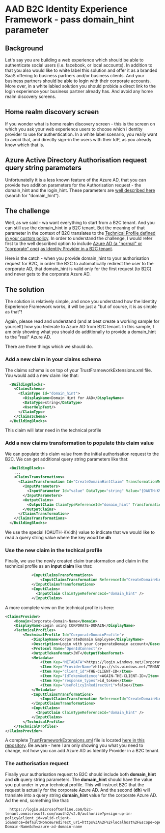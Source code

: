 # AAD B2C Identity Experience Framework - pass domain_hint parameter
## Background
Let's say you are building a web experience which should be able to authenticate social users (i.e. facebook, or local accounts).
In addition to that you also would like to white label this solution and offer it as a branded SaaS offering to business partners 
and/or business clients. 
And your business partners should be able to login with their corporate accounts. More over, in a white labled solution you 
should probide a direct link to the login experience your business partner already has. And avoid any home realm discovery screens.

## Home realm discovery screen
If you wonder what is home realm discovery screen - this is the screen on which you ask your web experience users to choose which i
dentity provider to use for authentication. In a white label scenario, you really want to avoid that, and directly sign-in the users
with their IdP, as you already know which that is.

## Azure Active Directory Authorisation request query string parameters
Unfortunatelly it is a less known feature of the Azure AD, that you can provide two addition parameters for the Authorisation request -
the domain_hint and the login_hint. These parameters are [well described here](https://docs.microsoft.com/en-us/azure/active-directory/develop/active-directory-protocols-oauth-code) (search for "domain_hint"). 

## The challenge
Well, as we said - wa want everything to start from a B2C tenant. And you can still use the domain_hint in a B2C tenant. 
But the meaning of that parameter in the context of B2C translates to the [Technical Profile defined in your custom policy](https://docs.microsoft.com/en-us/azure/active-directory-b2c/active-directory-b2c-reference-trustframeworks-defined-ief-custom).
In order to understand the challenge, I would refer first to the well described option to include [Azure AD (a "normal" or "corporate" one)](https://docs.microsoft.com/en-us/azure/active-directory-b2c/active-directory-b2c-setup-aad-custom) 
[as Identity Provider in a B2C tenant](https://docs.microsoft.com/en-us/azure/active-directory-b2c/active-directory-b2c-setup-aad-custom).

Here is the catch - when you provide domain_hint to your authorisation request for B2C, in order the B2C to automatically redirect 
the user to the corporate AD, that domain_hint is valid only for the first request (to B2C) and never gets to the corporate Azure AD.

## The solution
The solution is relatively simple, and once you understand how the Identity Experience Framework works, it will be just a "but of course,
it is as simple as that"!

Again, please read and understand (and at best create a working sample for yourself) how you federate to Azure AD from B2C tenant.
In this sample, I am only showing what you should do additionally to provide a domain_hint to the "real" Azure AD.

There are three things which we should do.

### Add a new claim in your claims schema
The claims schema is on top of your TrustFrameworkExtensions.xml file. You would add a new claim like that:
```xml
  <BuildingBlocks>
    <ClaimsSchema>
      <ClaimType Id="domain_hint">
        <DisplayName>Domain Hint for AAD</DisplayName>
        <DataType>string</DataType>
        <UserHelpText/>
      </ClaimType>
    </ClaimsSchema>    
  </BuildingBlocks>
```  
This claim will later need in the technical profile

### Add a new claims transformation to populate this claim value
We can populate this claim value from the initial authorisation request to the B2C. We can get additional query string parameters 
like that:
```xml
  <BuildingBlocks>
    ...    
    <ClaimsTransformations>
      <ClaimsTransformation Id="CreateDomainHintClaim" TransformationMethod="CreateStringClaim">
        <InputParameters>
          <InputParameter Id="value" DataType="string" Value="{OAUTH-KV:dh}" />
        </InputParameters>
        <OutputClaims>
          <OutputClaim ClaimTypeReferenceId="domain_hint" TransformationClaimType="createdClaim" />
        </OutputClaims>
      </ClaimsTransformation>
    </ClaimsTransformations>
  </BuildingBlocks>
```  
We use the special {OAUTH-KV:dh} value to indicate that we would like to read a query string value where the key woud be **dh**

### Use the new claim in the techical profile
Finally, we use the newly created claim transformation and claim in the technical profile as an **input claim** like that:

```xml
            <InputClaimsTransformations>
	            <InputClaimsTransformation ReferenceId="CreateDomainHintClaim" />
            </InputClaimsTransformations>
            <InputClaims>
              <InputClaim ClaimTypeReferenceId="domain_hint" />
            </InputClaims>
```

A more complete view on the technical profile is here:
```xml
<ClaimsProvider>
    <Domain>Corporate-Domain-Name</Domain>
    <DisplayName>Login using CORPORATE-DOMAIN</DisplayName>
    <TechnicalProfiles>
        <TechnicalProfile Id="CorporateDomainProfile">
            <DisplayName>CorporateDomain Employee</DisplayName>
            <Description>Login with your CorporateDomain account</Description>
            <Protocol Name="OpenIdConnect"/>
            <OutputTokenFormat>JWT</OutputTokenFormat>
            <Metadata>
                <Item Key="METADATA">https://login.windows.net/CorporateDomain.onmicrosoft.com/.well-known/openid-configuration</Item>
                <Item Key="ProviderName">https://sts.windows.net/TENANT-ID-FOR-CORPORATE-DOMAIN/</Item>
                <Item Key="client_id">THE-CLIENT-ID</Item>
                <Item Key="IdTokenAudience">AGAIN-THE-CLIENT-ID</Item>
                <Item Key="response_types">id_token</Item>
                <Item Key="UsePolicyInRedirectUri">false</Item>
            </Metadata>
            <InputClaimsTransformations>
	            <InputClaimsTransformation ReferenceId="CreateDomainHintClaim" />
            </InputClaimsTransformations>
            <InputClaims>
              <InputClaim ClaimTypeReferenceId="domain_hint" />
            </InputClaims>
        </TechnicalProfile>
    </TechnicalProfiles>
</ClaimsProvider>
```

A complete [TrustFrameworkExtensions.xml](./TrustFrameworkExtensions.xml) file is located [here in this repository](./TrustFrameworkExtensions.xml). Be aware - here I am only showing you what you need
to change, not how you can add Azure AD as Identity Provider in a B2C tenant.

### The authorisation request
Finally your authorisation request to B2C should include both **domain_hint** and **dh** query string parameters.
The **domain_hint** should have the value you put under **<Domain>** in your technical profile. This will instruct B2C that the request
is actually for the corporate Azure AD. And the second (**dh**) will translate into a query string **domain_hint** value for the 
corporate Azure AD.
Ad the end, something like that:
```
  https://login.microsoftonline.com/b2c-tenant.onmicrosoft.com/oauth2/v2.0/authorize?p=sign-up-in-policy&client_id=valid-client-id&nonce=defaultNonce&redirect_uri=https%3A%2F%2Flocalhost%2F&scope=openid&response_type=id_token&prompt=login&domain_hint=Corporate-Domain-Name&dh=azure-ad-domain-name
```
